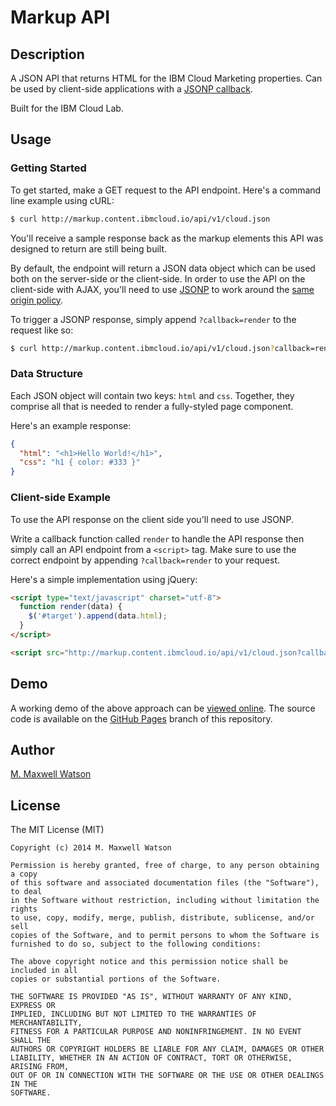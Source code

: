 # Markup API
## Description
A JSON API that returns HTML for the IBM Cloud Marketing properties. Can be used
by client-side applications with a [JSONP
callback](http://en.wikipedia.org/wiki/JSONP).

Built for the IBM Cloud Lab.

## Usage

### Getting Started

To get started, make a GET request to the API endpoint. Here's a command line
example using cURL:

```bash
$ curl http://markup.content.ibmcloud.io/api/v1/cloud.json
```

You'll receive a sample response back as the markup elements this API was designed
to return are still being built.

By default, the endpoint will return a JSON
data object which can be used both on the server-side or the client-side. In
order to use the API on the client-side with AJAX, you'll need to use
[JSONP](http://en.wikipedia.org/wiki/JSONP) to work around the [same
origin policy](http://en.wikipedia.org/wiki/Same-origin_policy).

To trigger a JSONP response, simply append `?callback=render` to the request
like so:

```bash
$ curl http://markup.content.ibmcloud.io/api/v1/cloud.json?callback=render
```

### Data Structure

Each JSON object will contain two keys: `html` and `css`. Together, they
comprise all that is needed to render a fully-styled page component.

Here's an example response:

```json
{
  "html": "<h1>Hello World!</h1>",
  "css": "h1 { color: #333 }"
}
```

### Client-side Example

To use the API response on the client side you'll need to use JSONP.

Write a callback function called
`render` to handle the API response then simply call an API endpoint from a
`<script>` tag. Make sure to use the correct endpoint by appending 
`?callback=render` to your request.

Here's a simple implementation using jQuery:

```html
<script type="text/javascript" charset="utf-8">
  function render(data) {
    $('#target').append(data.html);
  }
</script>

<script src="http://markup.content.ibmcloud.io/api/v1/cloud.json?callback=render"></script>
```

## Demo
A working demo of the above approach can be [viewed
online](http://mmwtsn.github.io/markup-api/). The source code is available on
the [GitHub Pages](https://github.com/mmwtsn/markup-api/tree/gh-pages) branch of
this repository.

## Author
[M. Maxwell Watson](http://mmwtsn.com/)

## License
The MIT License (MIT)

````
Copyright (c) 2014 M. Maxwell Watson

Permission is hereby granted, free of charge, to any person obtaining a copy
of this software and associated documentation files (the "Software"), to deal
in the Software without restriction, including without limitation the rights
to use, copy, modify, merge, publish, distribute, sublicense, and/or sell
copies of the Software, and to permit persons to whom the Software is
furnished to do so, subject to the following conditions:

The above copyright notice and this permission notice shall be included in all
copies or substantial portions of the Software.

THE SOFTWARE IS PROVIDED "AS IS", WITHOUT WARRANTY OF ANY KIND, EXPRESS OR
IMPLIED, INCLUDING BUT NOT LIMITED TO THE WARRANTIES OF MERCHANTABILITY,
FITNESS FOR A PARTICULAR PURPOSE AND NONINFRINGEMENT. IN NO EVENT SHALL THE
AUTHORS OR COPYRIGHT HOLDERS BE LIABLE FOR ANY CLAIM, DAMAGES OR OTHER
LIABILITY, WHETHER IN AN ACTION OF CONTRACT, TORT OR OTHERWISE, ARISING FROM,
OUT OF OR IN CONNECTION WITH THE SOFTWARE OR THE USE OR OTHER DEALINGS IN THE
SOFTWARE.
````
